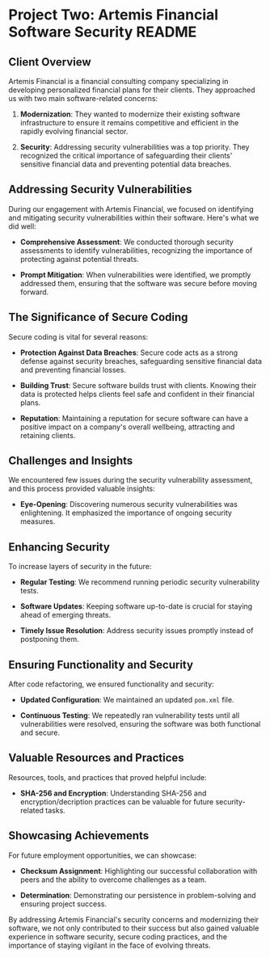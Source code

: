 # Project Two: Artemis Financial Software Security README

## Client Overview
Artemis Financial is a financial consulting company specializing in developing personalized financial plans for their clients. They approached us with two main software-related concerns: 

1. **Modernization**: They wanted to modernize their existing software infrastructure to ensure it remains competitive and efficient in the rapidly evolving financial sector.
   
2. **Security**: Addressing security vulnerabilities was a top priority. They recognized the critical importance of safeguarding their clients' sensitive financial data and preventing potential data breaches.

## Addressing Security Vulnerabilities
During our engagement with Artemis Financial, we focused on identifying and mitigating security vulnerabilities within their software. Here's what we did well:

- **Comprehensive Assessment**: We conducted thorough security assessments to identify vulnerabilities, recognizing the importance of protecting against potential threats.

- **Prompt Mitigation**: When vulnerabilities were identified, we promptly addressed them, ensuring that the software was secure before moving forward.

## The Significance of Secure Coding
Secure coding is vital for several reasons:

- **Protection Against Data Breaches**: Secure code acts as a strong defense against security breaches, safeguarding sensitive financial data and preventing financial losses.

- **Building Trust**: Secure software builds trust with clients. Knowing their data is protected helps clients feel safe and confident in their financial plans.

- **Reputation**: Maintaining a reputation for secure software can have a positive impact on a company's overall wellbeing, attracting and retaining clients.

## Challenges and Insights
We encountered few issues during the security vulnerability assessment, and this process provided valuable insights:

- **Eye-Opening**: Discovering numerous security vulnerabilities was enlightening. It emphasized the importance of ongoing security measures.

## Enhancing Security
To increase layers of security in the future:

- **Regular Testing**: We recommend running periodic security vulnerability tests.
  
- **Software Updates**: Keeping software up-to-date is crucial for staying ahead of emerging threats.

- **Timely Issue Resolution**: Address security issues promptly instead of postponing them.

## Ensuring Functionality and Security
After code refactoring, we ensured functionality and security:

- **Updated Configuration**: We maintained an updated `pom.xml` file.

- **Continuous Testing**: We repeatedly ran vulnerability tests until all vulnerabilities were resolved, ensuring the software was both functional and secure.

## Valuable Resources and Practices
Resources, tools, and practices that proved helpful include:

- **SHA-256 and Encryption**: Understanding SHA-256 and encryption/decription practices can be valuable for future security-related tasks.

## Showcasing Achievements
For future employment opportunities, we can showcase:

- **Checksum Assignment**: Highlighting our successful collaboration with peers and the ability to overcome challenges as a team.

- **Determination**: Demonstrating our persistence in problem-solving and ensuring project success.

By addressing Artemis Financial's security concerns and modernizing their software, we not only contributed to their success but also gained valuable experience in software security, secure coding practices, and the importance of staying vigilant in the face of evolving threats.
